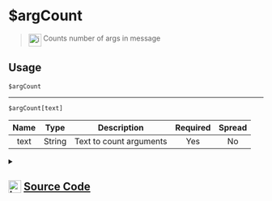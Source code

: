 # $argCount
> <img align="top" src="https://upload.wikimedia.org/wikipedia/commons/thumb/e/e4/Infobox_info_icon.svg/160px-Infobox_info_icon.svg.png?20150409153300" alt="image" width="25" height="auto"> Counts number of args in message
## Usage
```
$argCount
```
---
```
$argCount[text]
```
| Name | Type | Description | Required | Spread
| :---: | :---: | :---: | :---: | :---: |
text | String | Text to count arguments | Yes | No
<details>
<summary>
    
## <img align="top" src="https://cdn4.iconfinder.com/data/icons/iconsimple-logotypes/512/github-512.png" alt="image" width="25" height="auto">  [Source Code](https://github.com/tryforge/ForgeScript-V2/blob/main/src/native/argCount.ts)
    
</summary>
    
```ts
import { ArgType, NativeFunction, Return } from "../structures"

export default new NativeFunction({
    name: "$argCount",
    version: "1.0.0",
    brackets: false,
    description: "Counts number of args in message",
    unwrap: true,
    args: [
        {
            name: "text",
            description: "Text to count arguments",
            required: true,
            rest: false,
            type: ArgType.String,
        },
    ],
    execute(ctx, [text]) {
        if (this.hasFields) return this.success(text.trim().split(/ +/).length)
        return this.success(ctx.args.length)
    },
})

```
    
</details>
